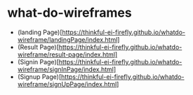 # what-do-wireframes

- (landing Page)[https://thinkful-ei-firefly.github.io/whatdo-wireframe/landingPage/index.html]
- (Result Page)[https://thinkful-ei-firefly.github.io/whatdo-wireframe/result-page/index.html]
- (Signin Page)[https://thinkful-ei-firefly.github.io/whatdo-wireframe/signInPage/index.html]
- (Signup Page)[https://thinkful-ei-firefly.github.io/whatdo-wireframe/signUpPage/index.html]
